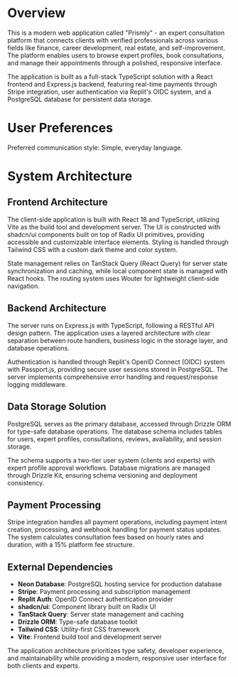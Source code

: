 # Overview

This is a modern web application called "Prismly" - an expert consultation platform that connects clients with verified professionals across various fields like finance, career development, real estate, and self-improvement. The platform enables users to browse expert profiles, book consultations, and manage their appointments through a polished, responsive interface.

The application is built as a full-stack TypeScript solution with a React frontend and Express.js backend, featuring real-time payments through Stripe integration, user authentication via Replit's OIDC system, and a PostgreSQL database for persistent data storage.

# User Preferences

Preferred communication style: Simple, everyday language.

# System Architecture

## Frontend Architecture
The client-side application is built with React 18 and TypeScript, utilizing Vite as the build tool and development server. The UI is constructed with shadcn/ui components built on top of Radix UI primitives, providing accessible and customizable interface elements. Styling is handled through Tailwind CSS with a custom dark theme and color system.

State management relies on TanStack Query (React Query) for server state synchronization and caching, while local component state is managed with React hooks. The routing system uses Wouter for lightweight client-side navigation.

## Backend Architecture
The server runs on Express.js with TypeScript, following a RESTful API design pattern. The application uses a layered architecture with clear separation between route handlers, business logic in the storage layer, and database operations.

Authentication is handled through Replit's OpenID Connect (OIDC) system with Passport.js, providing secure user sessions stored in PostgreSQL. The server implements comprehensive error handling and request/response logging middleware.

## Data Storage Solution
PostgreSQL serves as the primary database, accessed through Drizzle ORM for type-safe database operations. The database schema includes tables for users, expert profiles, consultations, reviews, availability, and session storage.

The schema supports a two-tier user system (clients and experts) with expert profile approval workflows. Database migrations are managed through Drizzle Kit, ensuring schema versioning and deployment consistency.

## Payment Processing
Stripe integration handles all payment operations, including payment intent creation, processing, and webhook handling for payment status updates. The system calculates consultation fees based on hourly rates and duration, with a 15% platform fee structure.

## External Dependencies
- **Neon Database**: PostgreSQL hosting service for production database
- **Stripe**: Payment processing and subscription management
- **Replit Auth**: OpenID Connect authentication provider
- **shadcn/ui**: Component library built on Radix UI
- **TanStack Query**: Server state management and caching
- **Drizzle ORM**: Type-safe database toolkit
- **Tailwind CSS**: Utility-first CSS framework
- **Vite**: Frontend build tool and development server

The application architecture prioritizes type safety, developer experience, and maintainability while providing a modern, responsive user interface for both clients and experts.